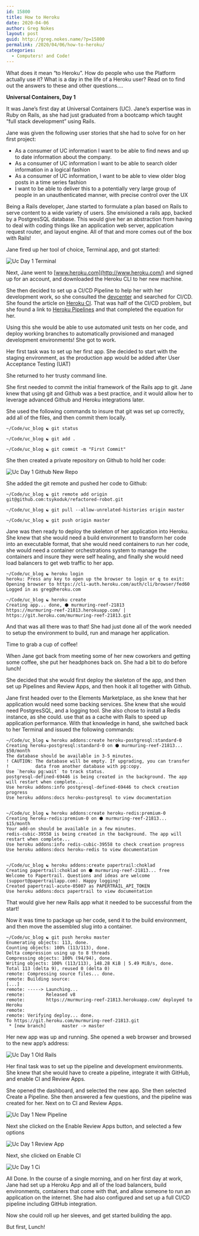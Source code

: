 ```yaml
---
id: 15800
title: How to Heroku
date: 2020-04-06
author: Greg Nokes
layout: post
guid: http://greg.nokes.name/?p=15800
permalink: /2020/04/06/how-to-heroku/
categories:
  - Computers! and Code!
---
```

What does it mean “to Heroku”. How do people who use the Platform actually use it? What is a day in the life of a Heroku user? Read on to find out the answers to these and other questions....

**Universal Containers, Day 1**

It was Jane’s first day at Universal Containers (UC). Jane’s expertise was in Ruby on Rails, as she had just graduated from a bootcamp which taught “full stack development” using Rails.

Jane was given the following user stories that she had to solve for on her first project:

* As a consumer of UC information I want to be able to find news and up to date information about the company.
* As a consumer of UC information I want to be able to search older information in a logical fashion
* As a consumer of UC information, I want to be able to view older blog posts in a time series fashion
* I want to be able to deliver this to a potentially very large group of people in an unauthenticated manner, with precise control over the UX

Being a Rails developer, Jane started to formulate a plan based on Rails to serve content to a wide variety of users. She envisioned a rails app, backed by a PostgresSQL database. This would give her an abstraction from having to deal with coding things like an application web server, application request router, and layout engine. All of that and more comes out of the box with Rails!

Jane fired up her tool of choice, Terminal.app, and got started:

![Uc Day 1 Terminal](/wp-content/uploads/2019/04/uc-day-1-terminal.png)

Next, Jane went to [www.heroku.com](http://www.heroku.com/) and signed up for an account, and downloaded the Heroku CLI to her new machine.

She then decided to set up a CI/CD Pipeline to help her with her development work, so she consulted the [devcenter](http://devcenter.heroku.com/) and searched for CI/CD. She found the article on [Heroku CI](https://devcenter.heroku.com/articles/heroku-ci). That was half of the CI/CD problem, but she found a link to [Heroku Pipelines](https://devcenter.heroku.com/articles/pipelines) and that completed the equation for her. 

Using this she would be able to use automated unit tests on her code, and deploy working branches to automatically provisioned and managed development environments! She got to work.

Her first task was to set up her first app. She decided to start with the staging environment, as the production app would be added after User Acceptance Testing (UAT)

She returned to her trusty command line.

She first needed to commit the initial framework of the Rails app to git. Jane knew that using git and Github was a best practice, and it would allow her to leverage advanced Github and Heroku integrations later.

She used the following commands to insure that git was set up correctly, add all of the files, and then commit them locally.

```
~/Code/uc_blog ☯ git status

~/Code/uc_blog ☯ git add .

~/Code/uc_blog ☯ git commit -m "First Commit"
```

She then created a private repository on Github to hold her code:

![Uc Day 1 Github New Repo](/wp-content/uploads/2019/04/uc-day-1-github-new-repo.png)

She added the git remote and pushed her code to Github:

```
~/Code/uc_blog ☯ git remote add origin git@github.com:tsykoduk/refactored-robot.git

~/Code/uc_blog ☯ git pull --allow-unrelated-histories origin master

~/Code/uc_blog ☯ git push origin master
```

Jane was then ready to deploy the skeleton of her application into Heroku. She knew that she would need a build environment to transform her code into an executable format, that she would need containers to run her code, she would need a container orchestrations system to manage the containers and insure they were self healing, and finally she would need load balancers to get web traffic to her app.

```
~/Code/uc_blog ☯ heroku login
heroku: Press any key to open up the browser to login or q to exit: 
Opening browser to https://cli-auth.heroku.com/auth/cli/browser/fed60
Logged in as greg@heroku.com

~/Code/uc_blog ☯ heroku create
Creating app... done, ⬢ murmuring-reef-21813
https://murmuring-reef-21813.herokuapp.com/ | https://git.heroku.com/murmuring-reef-21813.git
```

And that was all there was to that! She had just done all of the work needed to setup the environment to build, run and manage her application. 

Time to grab a cup of coffee!

When Jane got back from meeting some of her new coworkers and getting some coffee, she put her headphones back on. She had a bit to do before lunch!

She decided that she would first deploy the skeleton of the app, and then set up Pipelines and Review Apps, and then hook it all together with Github.

Jane first headed over to the Elements Marketplace, as she knew that her application would need some backing services. She knew that she would need PostgresSQL, and a logging tool. She also chose to install a Redis instance, as she could. use that as a cache with Rails to speed up application performance. With that knowledge in hand, she switched back to her Terminal and issued the following commands:

	~/Code/uc_blog ☯ heroku addons:create heroku-postgresql:standard-0
	Creating heroku-postgresql:standard-0 on ⬢ murmuring-reef-21813... $50/month
	The database should be available in 3-5 minutes.
	! CAUTION: The database will be empty. If upgrading, you can transfer
	!          data from another database with pg:copy.
	Use `heroku pg:wait` to track status.
	postgresql-defined-69446 is being created in the background. The app will restart when complete...
	Use heroku addons:info postgresql-defined-69446 to check creation progress
	Use heroku addons:docs heroku-postgresql to view documentation


	~/Code/uc_blog ☯ heroku addons:create heroku-redis:premium-0 
	Creating heroku-redis:premium-0 on ⬢ murmuring-reef-21813... $15/month
	Your add-on should be available in a few minutes.
	redis-cubic-39558 is being created in the background. The app will restart when complete...
	Use heroku addons:info redis-cubic-39558 to check creation progress
	Use heroku addons:docs heroku-redis to view documentation


	~/Code/uc_blog ☯ heroku addons:create papertrail:choklad
	Creating papertrail:choklad on ⬢ murmuring-reef-21813... free
	Welcome to Papertrail. Questions and ideas are welcome (support@papertrailapp.com). Happy logging!
	Created papertrail-acute-05007 as PAPERTRAIL_API_TOKEN
	Use heroku addons:docs papertrail to view documentation

That would give her new Rails app what it needed to be successful from the start!

Now it was time to package up her code, send it to the build environment, and then move the assembled slug into a container.

```
~/Code/uc_blog ☯ git push heroku master
Enumerating objects: 113, done.
Counting objects: 100% (113/113), done.
Delta compression using up to 8 threads
Compressing objects: 100% (94/94), done.
Writing objects: 100% (113/113), 148.28 KiB | 5.49 MiB/s, done.
Total 113 (delta 9), reused 0 (delta 0)
remote: Compressing source files... done.
remote: Building source:
[...]
remote: -----> Launching...
remote:        Released v8
remote:        https://murmuring-reef-21813.herokuapp.com/ deployed to Heroku
remote: 
remote: Verifying deploy... done.
To https://git.heroku.com/murmuring-reef-21813.git
 * [new branch]      master -> master
```

Her new app was up and running. She opened a web browser and browsed to the new app’s address:

![Uc Day 1 Old Rails](/wp-content/uploads/2019/04/uc-day-1-old-rails.png)

Her final task was to set up the pipeline and development environments. She knew that she would have to create a pipeline, integrate it with GitHub, and enable CI and Review Apps.

She opened the dashboard, and selected the new app. She then selected Create a Pipeline. She then answered a few questions, and the pipeline was created for her. Next on to CI and Review Apps.

![Uc Day 1 New Pipeline](/wp-content/uploads/2019/04/uc-day-1-new-pipeline.png)

Next she clicked on the Enable Review Apps button, and selected a few options

![Uc Day 1 Review App](/wp-content/uploads/2019/04/uc-day-1-review-app.png)

Next, she clicked on Enable CI

![Uc Day 1 Ci](/wp-content/uploads/2019/04/uc-day-1-ci.png)

All Done. In the course of a single morning, and on her first day at work, Jane had set up a Heroku App and all of the load balancers, build environments, containers that come with that, and allow someone to run an application on the internet. She had also configured and set up a full CI/CD pipeline including GitHub integration.

Now she could roll up her sleeves, and get started building the app. 

But first, Lunch!
